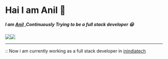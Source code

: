 #  Hai I am Anil :raising_hand:

  #####  I am [Anil](https://github.com/Anil-mn) ,Continuously Trying to be a full stack developer :smiley:

<img src="https://img.shields.io/badge/node.js%20-%2343853D.svg?&style=for-the-badge&logo=node.js&logoColor=white"/><img src="https://img.shields.io/badge/javascript%20-%23323330.svg?&style=for-the-badge&logo=javascript&logoColor=%23F7DF1E"/>

---
:: Now i am currently working as a full stack developer in [inindiatech](https://inindiatech.com) 








